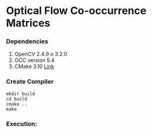 # Optical Flow Co-occurrence Matrices

### Dependencies
1. OpenCV 2.4.9 o 3.2.0
2. GCC version 5.4
5. CMake 3.10 [Link](https://www.claudiokuenzler.com/blog/755/install-upgrade-cmake-3.10.1-ubuntu-14.04-trusty-alternatives#.XBCpRhC22kA)

### Create Compiler 

```
mkdir build
cd build
cmake ..
make
```

### Execution:

<br>



